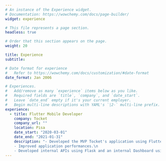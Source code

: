 ```yaml
---
# An instance of the Experience widget.
# Documentation: https://wowchemy.com/docs/page-builder/
widget: experience

# This file represents a page section.
headless: true

# Order that this section appears on the page.
weight: 20

title: Experience
subtitle:

# Date format for experience
#   Refer to https://wowchemy.com/docs/customization/#date-format
date_format: Jan 2006

# Experiences.
#   Add/remove as many `experience` items below as you like.
#   Required fields are `title`, `company`, and `date_start`.
#   Leave `date_end` empty if it's your current employer.
#   Begin multi-line descriptions with YAML's `|2-` multi-line prefix.
experience:
  - title: Flutter Mobile Developer
    company: Tocket
    company_url: ""
    location: Pisa
    date_start: "2020-03-01"
    date_end: "2021-01-31"
    description: "- Developed the MVP Tocket's application using Flutter.\n
    - Improved application performances.\n
    - Developed internal APIs using Flask and an internal Dashboard using React."
---
```

